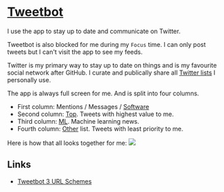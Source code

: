# [Tweetbot](https://tapbots.com/tweetbot/mac/)
I use the app to stay up to date and communicate on Twitter.

Tweetbot is also blocked for me during my `Focus` time. I can only post tweets but I can't visit the app to see my feeds.

Twitter is my primary way to stay up to date on things and is my favourite social network after GitHub. I curate and publically share all [Twitter lists](https://twitter.com/nikitavoloboev/lists) I personally use.

The app is always full screen for me. And is split into four columns.
- First column: Mentions / Messages / [Software](https://twitter.com/nikitavoloboev/lists/software)
- Second column: [Top](https://twitter.com/nikitavoloboev/lists/top). Tweets with highest value to me.
- Third column: [ML](https://twitter.com/nikitavoloboev/lists/ml). Machine learning news.
- Fourth column: [Other](https://twitter.com/nikitavoloboev/lists/other1) list. Tweets with least priority to me.

Here is how that all looks together for me:
![](https://i.imgur.com/cy67ddm.png)

## Links
- [Tweetbot 3 URL Schemes](https://tapbots.net/tweetbot3/support/url-schemes/)
